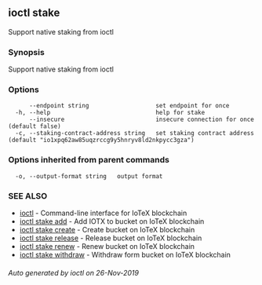 ## ioctl stake

Support native staking from ioctl

### Synopsis

Support native staking from ioctl

### Options

```
      --endpoint string                   set endpoint for once
  -h, --help                              help for stake
      --insecure                          insecure connection for once (default false)
  -c, --staking-contract-address string   set staking contract address (default "io1xpq62aw85uqzrccg9y5hnryv8ld2nkpycc3gza")
```

### Options inherited from parent commands

```
  -o, --output-format string   output format
```

### SEE ALSO

* [ioctl](../README.md)	 - Command-line interface for IoTeX blockchain
* [ioctl stake add](ioctl_stake_add.md)	 - Add IOTX to bucket on IoTeX blockchain
* [ioctl stake create](ioctl_stake_create.md)	 - Create bucket on IoTeX blockchain
* [ioctl stake release](ioctl_stake_release.md)	 - Release bucket on IoTeX blockchain
* [ioctl stake renew](ioctl_stake_renew.md)	 - Renew bucket on IoTeX blockchain
* [ioctl stake withdraw](ioctl_stake_withdraw.md)	 - Withdraw form bucket on IoTeX blockchain

###### Auto generated by ioctl on 26-Nov-2019
